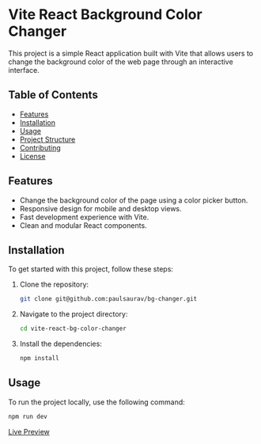 # Vite React Background Color Changer

This project is a simple React application built with Vite that allows users to change the background color of the web page through an interactive interface.

## Table of Contents
- [Features](#features)
- [Installation](#installation)
- [Usage](#usage)
- [Project Structure](#project-structure)
- [Contributing](#contributing)
- [License](#license)

## Features
- Change the background color of the page using a color picker button.
- Responsive design for mobile and desktop views.
- Fast development experience with Vite.
- Clean and modular React components.

## Installation

To get started with this project, follow these steps:

1. Clone the repository:
    ```sh
    git clone git@github.com:paulsaurav/bg-changer.git
    ```
2. Navigate to the project directory:
    ```sh
    cd vite-react-bg-color-changer
    ```
3. Install the dependencies:
    ```sh
    npm install
    ```

## Usage

To run the project locally, use the following command:
```sh
npm run dev
```

[Live Preview](https://bg-changer-xi.vercel.app/)
